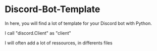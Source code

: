 # Discord-Bot-Template
In here, you will find a lot of template for your Discord bot with Python.

I call "discord.Client" as "client"

I will often add a lot of ressources, in differents files
